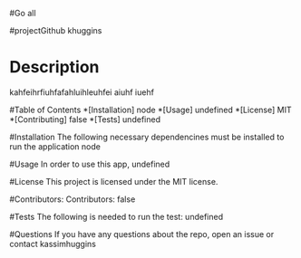 

 #Go all

#projectGithub
 khuggins
 # Description
 kahfeihrfiuhfafahluihleuhfei aiuhf iuehf
 
 #Table of Contents
 *[Installation]
 node
 *[Usage]
 undefined
 *[License]
 MIT
 *[Contributing]
 false
 *[Tests]
 undefined
 
 #Installation
 The following necessary dependencines must be installed to run the application node

 #Usage
 In order to use this app, undefined

 #License
 This project is licensed under the MIT license.


 #Contributors: 
 Contributors: false

 #Tests
 The following is needed to run the test: undefined

 #Questions
 If you have any questions about the repo, open an issue or contact kassimhuggins
